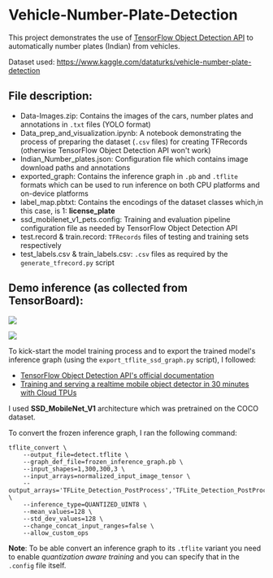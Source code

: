 # Vehicle-Number-Plate-Detection
This project demonstrates the use of [TensorFlow Object Detection API](https://github.com/tensorflow/models/tree/master/research/object_detection) to automatically number plates (Indian) from vehicles.

Dataset used: https://www.kaggle.com/dataturks/vehicle-number-plate-detection

## File description:


- Data-Images.zip: Contains the images of the cars, number plates and annotations in `.txt` files (YOLO format)
- Data_prep_and_visualization.ipynb: A notebook demonstrating the process of preparing the dataset (`.csv` files) for creating TFRecords (otherwise TensorFlow Object Detection API won't work)
- Indian_Number_plates.json: Configuration file which contains image download paths and annotations
- exported_graph: Contains the inference graph in `.pb` and `.tflite` formats which can be used to run inference on both CPU platforms and on-device platforms
- label_map.pbtxt: Contains the encodings of the dataset classes which,in this case, is 1: **license_plate**
- ssd_mobilenet_v1_pets.config: Training and evaluation pipeline configuration file as needed by TensorFlow Object Detection API
- test.record & train.record: `TFRecords` files of testing and training sets respectively
- test_labels.csv & train_labels.csv: `.csv` files as required by the `generate_tfrecord.py` script

## Demo inference (as collected from TensorBoard):

![](https://github.com/sayakpaul/Vehicle-Number-Plate-Detection/blob/master/demo_images/WhatsApp%20Image%202019-08-24%20at%2016.46.34.jpeg?raw=true)

![](https://github.com/sayakpaul/Vehicle-Number-Plate-Detection/blob/master/demo_images/WhatsApp%20Image%202019-08-24%20at%2016.49.13.jpeg?raw=true)


To kick-start the model training process and to export the trained model's inference graph (using the `export_tflite_ssd_graph.py` script), I followed:
- [TensorFlow Object Detection API's official documentation](https://github.com/tensorflow/models/tree/master/research/object_detection)
- [Training and serving a realtime mobile object detector in 30 minutes with Cloud TPUs](https://medium.com/tensorflow/training-and-serving-a-realtime-mobile-object-detector-in-30-minutes-with-cloud-tpus-b78971cf1193)

I used **SSD_MobileNet_V1** architecture which was pretrained on the COCO dataset. 

To convert the frozen inference graph, I ran the following command:
```
tflite_convert \
    --output_file=detect.tflite \
    --graph_def_file=frozen_inference_graph.pb \
    --input_shapes=1,300,300,3 \
    --input_arrays=normalized_input_image_tensor \
    --output_arrays='TFLite_Detection_PostProcess','TFLite_Detection_PostProcess:1','TFLite_Detection_PostProcess:2','TFLite_Detection_PostProcess:3'  \
    --inference_type=QUANTIZED_UINT8 \
    --mean_values=128 \
    --std_dev_values=128 \
    --change_concat_input_ranges=false \
    --allow_custom_ops
```
    
**Note**: To be able convert an inference graph to its `.tflite` variant you need to enable _quantization aware training_ and you can specify that in the `.config` file itself. 
